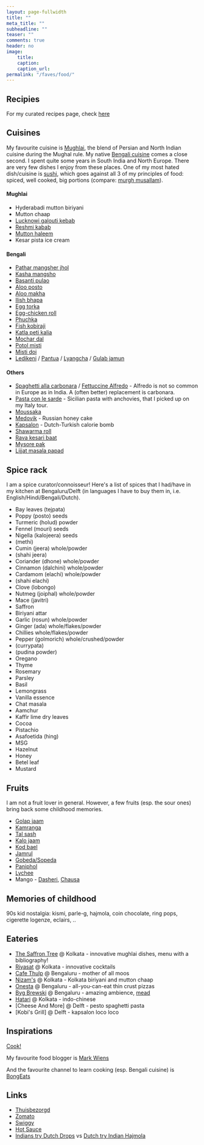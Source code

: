 ```yaml
---
layout: page-fullwidth
title: ""
meta_title: ""
subheadline: ""
teaser: ""
comments: true
header: no
image:
    title:
    caption: 
    caption_url:
permalink: "/faves/food/"
---
```


## Recipies

For my curated recipes page, check [here](https://aritrasarkar.com/creative-corner/recipes/)

## Cuisines

My favourite cuisine is [Mughlai](https://en.wikipedia.org/wiki/Mughlai_cuisine), the blend of Persian and North Indian cuisine during the Mughal rule. My native [Bengali cuisine](https://en.wikipedia.org/wiki/Bengali_cuisine) comes a close second. I spent quite some years in South India and North Europe. There are very few dishes I enjoy from these places. One of my most hated dish/cuisine is [sushi](https://en.wikipedia.org/wiki/Sushi), which goes against all 3 of my principles of food: spiced, well cooked, big portions (compare: [murgh musallam](https://en.wikipedia.org/wiki/Murgh_musallam)). 

#### Mughlai

* Hyderabadi mutton biriyani
* Mutton chaap
* [Lucknowi galouti kebab](https://en.wikipedia.org/wiki/Tunde_ke_kabab)
* [Reshmi kabab](https://en.wikipedia.org/wiki/Reshmi_kabab)
* [Mutton haleem](https://www.youtube.com/watch?v=tT_N5n5mLrs)
* Kesar pista ice cream

#### Bengali

* [Pathar mangsher jhol](https://www.youtube.com/watch?v=fHAyfU3VFiU)
* [Kasha mangsho](https://www.youtube.com/watch?v=CUCtn02Juk0)
* [Basanti pulao](https://www.youtube.com/watch?v=67SE2Zg2AJI)
* [Aloo posto](https://www.youtube.com/watch?v=BI1v4Y8Td_M)
* [Aloo makha](https://www.youtube.com/watch?v=r6VFKDdjohg)
* [Ilish bhapa](https://www.youtube.com/watch?v=ABcJVlglEXo)
* [Egg torka](https://www.youtube.com/watch?v=B_B0Is-OAFg)
* [Egg-chicken roll](https://www.youtube.com/watch?v=NfDXmzS7CsI)
* [Phuchka](https://en.wikipedia.org/wiki/Panipuri)
* [Fish kobiraji](https://www.youtube.com/watch?v=NzH3EzqOCVE)
* [Katla peti kalia](https://www.youtube.com/watch?v=kzVcz8X_waw)
* [Mochar dal](https://www.youtube.com/watch?v=ENdn9JgEsZA)
* [Potol misti](https://www.youtube.com/watch?v=JqwnKDfpYl8)
* [Misti doi](https://en.wikipedia.org/wiki/Mishti_doi)
* [Ledikeni](https://en.wikipedia.org/wiki/Ledikeni) / [Pantua](https://en.wikipedia.org/wiki/Pantua) / [Lyangcha](https://en.wikipedia.org/wiki/Lyangcha) / [Gulab jamun](https://en.wikipedia.org/wiki/Gulab_jamun)

#### Others

* [Spaghetti alla carbonara](https://en.wikipedia.org/wiki/Carbonara) / [Fettuccine Alfredo](https://en.wikipedia.org/wiki/Fettuccine_Alfredo) - Alfredo is not so common in Europe as in India. A (often better) replacement is carbonara.
* [Pasta con le sarde](https://en.wikipedia.org/wiki/Pasta_con_le_sarde) - Sicilian pasta with anchovies, that I picked up on my Italy tour.
* [Moussaka](https://en.wikipedia.org/wiki/Moussaka)
* [Medovik](https://en.wikipedia.org/wiki/Medovik) - Russian honey cake
* [Kapsalon](https://dutchreview.com/culture/food/the-kapsalon-a-simple-dish-with-a-multicultural-twist/) - Dutch-Turkish calorie bomb
* [Shawarma roll](https://en.wikipedia.org/wiki/Shawarma)
* [Rava kesari baat](https://en.wikipedia.org/wiki/Kesari_bat)
* [Mysore pak](https://en.wikipedia.org/wiki/Mysore_pak)
* [Lijjat masala papad](https://en.wikipedia.org/wiki/Papadam) 

## Spice rack

I am a spice curator/connoisseur! Here's a list of spices that I had/have in my kitchen at Bengaluru/Delft (in languages I have to buy them in, i.e. English/Hindi/Bengali/Dutch).

* Bay leaves (tejpata)
* Poppy (posto) seeds
* Turmeric (holud) powder
* Fennel (mouri) seeds
* Nigella (kalojeera) seeds 
* (methi)
* Cumin (jeera) whole/powder 
* (shahi jeera)
* Coriander (dhone) whole/powder
* Cinnamon (dalchini) whole/powder
* Cardamom (elachi) whole/powder
* (shahi elachi)
* Clove (lobongo)
* Nutmeg (joiphal) whole/powder
* Mace (javitri)
* Saffron
* Biriyani attar
* Garlic (rosun) whole/powder
* Ginger (ada) whole/flakes/powder
* Chillies whole/flakes/powder
* Pepper (golmorich) whole/crushed/powder
* (currypata)
* (pudina powder)
* Oregano
* Thyme
* Rosemary
* Parsley
* Basil
* Lemongrass
* Vanilla essence
* Chat masala
* Aamchur
* Kaffir lime dry leaves
* Cocoa
* Pistachio
* Asafoetida (hing)
* MSG
* Hazelnut
* Honey
* Betel leaf
* Mustard

## Fruits

I am not a fruit lover in general. However, a few fruits (esp. the sour ones) bring back some childhood memories.

* [Golap jaam](https://en.wikipedia.org/wiki/Syzygium_jambos)
* [Kamranga](https://en.wikipedia.org/wiki/Carambola)
* [Tal sash](https://en.wikipedia.org/wiki/Borassus_flabellifer#Fruit)
* [Kalo jaam](https://en.wikipedia.org/wiki/Syzygium_cumini)
* [Kod bael](https://en.wikipedia.org/wiki/Limonia_acidissima)
* [Jamrul](https://en.wikipedia.org/wiki/Syzygium_samarangense)
* [Gobeda/Sopeda](https://en.wikipedia.org/wiki/Manilkara_zapota)
* [Paniphol](https://en.wikipedia.org/wiki/Water_caltrop)
* [Lychee](https://en.wikipedia.org/wiki/Lychee)
* Mango - [Dasheri](https://en.wikipedia.org/wiki/Dasheri), [Chausa](https://en.wikipedia.org/wiki/Chaunsa)

## Memories of childhood

90s kid nostalgia: kismi, parle-g, hajmola, coin chocolate, ring pops, cigerette logenze, eclairs, ..

## Eateries

* [The Saffron Tree](https://www.zomato.com/kolkata/the-saffron-tree-southern-avenue) @ Kolkata - innovative mughlai dishes, menu with a bibliography!
* [Riyasat](https://www.zomato.com/kolkata/riyasat-prince-anwar-shah-road) @ Kolkata - innovative cocktails
* [Cafe Thulp](https://www.instagram.com/cafethulp/) @ Bengaluru - mother of all moos
* [Nizam's](https://www.zomato.com/kolkata/nizams-since-1932-new-market-area) @ Kolkata - Kolkata biriyani and mutton chaap
* [Onesta](https://www.zomato.com/bangalore/onesta-indiranagar-bangalore) @ Bengaluru - all-you-can-eat thin crust pizzas
* [Byg Brewski](https://www.zomato.com/bangalore/byg-brewski-brewing-company-hennur-bangalore) @ Bengaluru - amazing ambience, [mead](https://en.wikipedia.org/wiki/Mead)
* [Hatari](https://www.zomato.com/kolkata/hatari-gariahat/info) @ Kolkata - indo-chinese
* [Cheese And More] @ Delft - pesto spaghetti pasta
* [Kobi's Grill] @ Delft - kapsalon loco loco

## Inspirations

[Cook!](https://www.scientificamerican.com/article/food-for-thought-was-cooking-a-pivotal-step-in-human-evolution/)

My favourite food blogger is [Mark Wiens](https://www.youtube.com/c/MarkWiens)

And the favourite channel to learn cooking (esp. Bengali cuisine) is [BongEats](https://www.bongeats.com/)

## Links

* [Thuisbezorgd](https://www.thuisbezorgd.nl/en)
* [Zomato](https://www.zomato.com/kolkata)
* [Swiggy](https://www.swiggy.com/)
* [Hot Sauce](https://www.heatsupply.nl/en/product-categorie/merchandise-en/)
* [Indians try Dutch Drops](https://www.youtube.com/watch?v=xOzturza0qo) vs [Dutch try Indian Hajmola](https://www.youtube.com/watch?v=AMvEck0UZt4)

<!-- [Drinks](/faves/drinks/) -->
